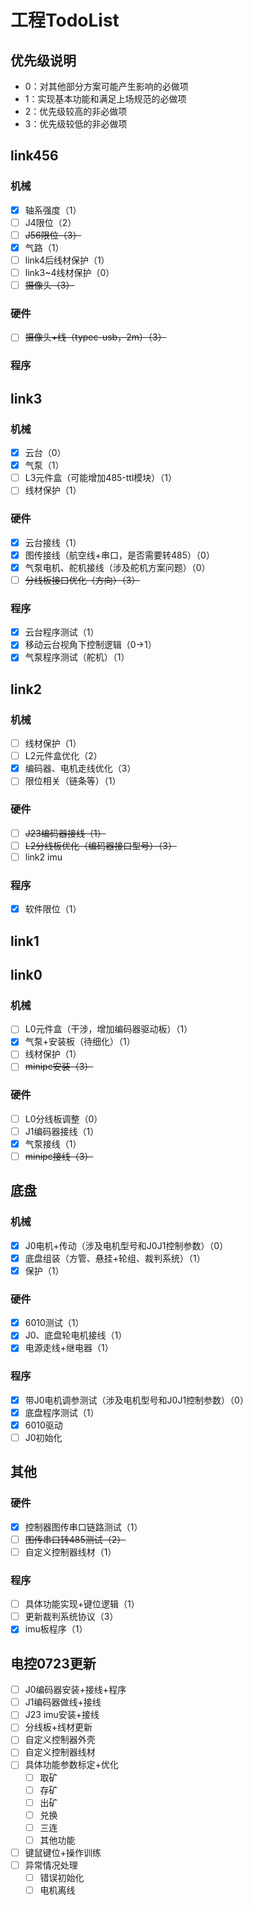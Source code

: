 # 工程TodoList

## 优先级说明

- 0：对其他部分方案可能产生影响的必做项
- 1：实现基本功能和满足上场规范的必做项
- 2：优先级较高的非必做项
- 3：优先级较低的非必做项

## link456

### 机械

- [x] 轴系强度（1）
- [ ] J4限位（2）
- [ ] ~~J56限位（3）~~
- [x] 气路（1）
- [ ] link4后线材保护（1）
- [ ] link3~4线材保护（0）
- [ ] ~~摄像头（3）~~

### 硬件

- [ ] ~~摄像头+线（typec-usb，2m）（3）~~

### 程序

## link3

### 机械

- [x] 云台（0）
- [x] 气泵（1）
- [ ] L3元件盒（可能增加485-ttl模块）（1）
- [ ] 线材保护（1）

### 硬件

- [x] 云台接线（1）
- [x] 图传接线（航空线+串口，是否需要转485）（0）
- [x] 气泵电机、舵机接线（涉及舵机方案问题）（0）
- [ ] ~~分线板接口优化（方向）（3）~~

### 程序

- [x] 云台程序测试（1）
- [x] 移动云台视角下控制逻辑（0→1）
- [x] 气泵程序测试（舵机）（1）

## link2

### 机械

- [ ] 线材保护（1）
- [ ] L2元件盒优化（2）
- [x] 编码器、电机走线优化（3）
- [ ] 限位相关（链条等）（1）

### 硬件

- [ ] ~~J23编码器接线（1）~~
- [ ] ~~L2分线板优化（编码器接口型号）（3）~~
- [ ] link2 imu

### 程序

- [x] 软件限位（1）

## link1

## link0

### 机械

- [ ] L0元件盒（干涉，增加编码器驱动板）（1）
- [x] 气泵+安装板（待细化）（1）
- [ ] 线材保护（1）
- [ ] ~~minipc安装（3）~~

### 硬件

- [ ] L0分线板调整（0）
- [ ] J1编码器接线（1）
- [x] 气泵接线（1）
- [ ] ~~minipc接线（3）~~

## 底盘

### 机械

- [x] J0电机+传动（涉及电机型号和J0J1控制参数）（0）
- [x] 底盘组装（方管、悬挂+轮组、裁判系统）（1）
- [x] 保护（1）

### 硬件

- [x] 6010测试（1）
- [x] J0、底盘轮电机接线（1）
- [x] 电源走线+继电器（1）

### 程序

- [x] 带J0电机调参测试（涉及电机型号和J0J1控制参数）（0）
- [x] 底盘程序测试（1）
- [x] 6010驱动
- [ ] J0初始化

## 其他

### 硬件

- [x] 控制器图传串口链路测试（1）
- [ ] ~~图传串口转485测试（2）~~
- [ ] 自定义控制器线材（1）

### 程序

- [ ] 具体功能实现+键位逻辑（1）
- [ ] 更新裁判系统协议（3）
- [x] imu板程序（1）

## 电控0723更新

- [ ] J0编码器安装+接线+程序
- [ ] J1编码器做线+接线
- [ ] J23 imu安装+接线
- [ ] 分线板+线材更新
- [ ] 自定义控制器外壳
- [ ] 自定义控制器线材
- [ ] 具体功能参数标定+优化
  - [ ] 取矿
  - [ ] 存矿
  - [ ] 出矿
  - [ ] 兑换
  - [ ] 三连
  - [ ] 其他功能
- [ ] 键鼠键位+操作训练
- [ ] 异常情况处理
  - [ ] 错误初始化
  - [ ] 电机离线

